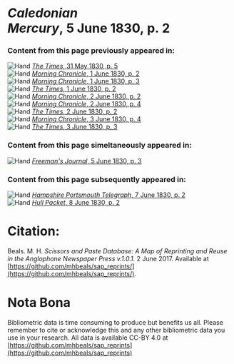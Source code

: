 # *Caledonian Mercury*, 5 June 1830, p. 2  
  
### Content from this page previously appeared in:  
![Hand](http://scissorsandpaste.net/wp-content/uploads/2017/06/smallhandpointer.png) [*The Times*, 31 May 1830, p. 5](https://mhbeals.github.io/sap_html/The-Times/The-Times-31-May-1830-p-5)  
![Hand](http://scissorsandpaste.net/wp-content/uploads/2017/06/smallhandpointer.png) [*Morning Chronicle*, 1 June 1830, p. 2](https://mhbeals.github.io/sap_html/Morning-Chronicle/Morning-Chronicle-1-June-1830-p-2)  
![Hand](http://scissorsandpaste.net/wp-content/uploads/2017/06/smallhandpointer.png) [*Morning Chronicle*, 1 June 1830, p. 3](https://mhbeals.github.io/sap_html/Morning-Chronicle/Morning-Chronicle-1-June-1830-p-3)  
![Hand](http://scissorsandpaste.net/wp-content/uploads/2017/06/smallhandpointer.png) [*The Times*, 1 June 1830, p. 2](https://mhbeals.github.io/sap_html/The-Times/The-Times-1-June-1830-p-2)  
![Hand](http://scissorsandpaste.net/wp-content/uploads/2017/06/smallhandpointer.png) [*Morning Chronicle*, 2 June 1830, p. 2](https://mhbeals.github.io/sap_html/Morning-Chronicle/Morning-Chronicle-2-June-1830-p-2)  
![Hand](http://scissorsandpaste.net/wp-content/uploads/2017/06/smallhandpointer.png) [*Morning Chronicle*, 2 June 1830, p. 4](https://mhbeals.github.io/sap_html/Morning-Chronicle/Morning-Chronicle-2-June-1830-p-4)  
![Hand](http://scissorsandpaste.net/wp-content/uploads/2017/06/smallhandpointer.png) [*The Times*, 2 June 1830, p. 2](https://mhbeals.github.io/sap_html/The-Times/The-Times-2-June-1830-p-2)  
![Hand](http://scissorsandpaste.net/wp-content/uploads/2017/06/smallhandpointer.png) [*Morning Chronicle*, 3 June 1830, p. 4](https://mhbeals.github.io/sap_html/Morning-Chronicle/Morning-Chronicle-3-June-1830-p-4)  
![Hand](http://scissorsandpaste.net/wp-content/uploads/2017/06/smallhandpointer.png) [*The Times*, 3 June 1830, p. 3](https://mhbeals.github.io/sap_html/The-Times/The-Times-3-June-1830-p-3)  
  
### Content from this page simeltaneously appeared in:  
![Hand](http://scissorsandpaste.net/wp-content/uploads/2017/06/smallhandpointer.png) [*Freeman's Journal*, 5 June 1830, p. 3](https://mhbeals.github.io/sap_html/Freeman's-Journal/Freeman's-Journal-5-June-1830-p-3)  
  
### Content from this page subsequently appeared in:  
![Hand](http://scissorsandpaste.net/wp-content/uploads/2017/06/smallhandpointer.png) [*Hampshire Portsmouth Telegraph*, 7 June 1830, p. 2](https://mhbeals.github.io/sap_html/Hampshire-Portsmouth-Telegraph/Hampshire-Portsmouth-Telegraph-7-June-1830-p-2)  
![Hand](http://scissorsandpaste.net/wp-content/uploads/2017/06/smallhandpointer.png) [*Hull Packet*, 8 June 1830, p. 2](https://mhbeals.github.io/sap_html/Hull-Packet/Hull-Packet-8-June-1830-p-2)  


# Citation: 

Beals. M. H. *Scissors and Paste Database: A Map of Reprinting and Reuse in the Anglophone Newspaper Press v.1.0.1.* 2 June 2017. Available at [https://github.com/mhbeals/sap_reprints/](https://github.com/mhbeals/sap_reprints/). 

# Nota Bona

Bibliometric data is time consuming to produce but benefits us all. Please remember to cite or acknowledge this and any other bibliometric data you use in your research. All data is available CC-BY 4.0 at [https://github.com/mhbeals/sap_reprints](https://github.com/mhbeals/sap_reprints)